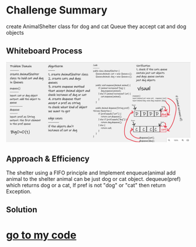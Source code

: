 # Challenge Summary
create AnimalShelter class for dog and cat Queue they accept cat and dog objects

## Whiteboard Process
![AnimalShelter](../asset/AnimalShelter.png)

## Approach & Efficiency
The shelter using a FIFO principle and Implement enqueue(animal add animal to the shelter animal can be just dog or cat object. dequeue(pref) which returns dog or a cat, If pref is not "dog" or "cat" then return Exception.

## Solution
# [go to my code](../stackandQueue/app/src/main/java/stackandQueue/AnimalShelter)
